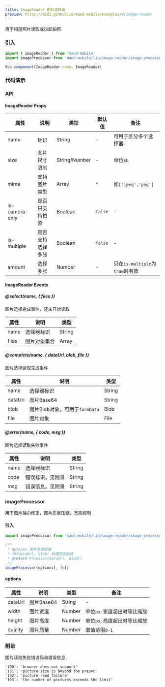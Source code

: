 ```yaml
---
title: ImageReader 图片选择器
preview: https://didi.github.io/mand-mobile/examples/#/image-reader
---
```


用于相册照片读取或拉起拍照

### 引入

```javascript
import { ImageReader } from 'mand-mobile'
import imageProcessor from 'mand-mobile/lib/image-reader/image-processor' // 图片处理插件，用法参考#imageProcessor

Vue.component(ImageReader.name, ImageReader)
```

### 代码演示
<!-- DEMO -->

### API

#### ImageReader Props
|属性 | 说明 | 类型 | 默认值 | 备注|
|----|-----|------|------|------|
|name|标识|String|-|可用于区分多个选择器|
|size|图片尺寸限制|String/Number|-|单位`kb`|
|mime|支持图片类型|Array|`*`|如`['jpeg','png']`|
|is-camera-only|是否只支持拍照|Boolean|`false`|-|
|is-multiple|是否支持选择多张|Boolean|`false`|-|
|amount|选择多张|Number|-|只在`is-multiple`为`true`时有效|

#### ImageReader Events

##### @select(name, { files })
图片选择完成事件，还未开始读取

|属性 | 说明 | 类型|
|----|-----|------|
|name|选择器标识|String|
|files|图片对象集合|Array<File>|

##### @complete(name, { dataUrl, blob, file })
图片选择读取完成事件

|属性 | 说明 | 类型|
|----|-----|------|
|name|选择器标识|String|
|dataUrl|图片Base64|String|
|blob|图片Blob对象，可用于`formData`|Blob|
|file|图片对象|File|

##### @error(name, { code, msg })
图片选择读取失败事件

|属性 | 说明 | 类型|
|----|-----|------|
|name|选择器标识|String|
|code|错误标识，见附录|String|
|msg|错误信息，见附录|String|

### imageProcessor

用于图片轴向修正，图片质量压缩，宽高控制

#### 引入

```javascript
import imageProcessor from 'mand-mobile/lib/image-reader/image-processor'

/**
 * options 图片处理配置
 * fn(dataUrl, blob) 处理完成回调
 * @return Promise({dataUrl, blob})
 */
imageProcessor(options[, fn])

```

#### options

|属性 | 说明 | 类型| 备注|
|----|-----|------|------|
|dataUrl|图片Base64|String|-|
|width|图片宽度|Number|单位`px`, 宽度超出时等比缩放|
|height|图片高度|Number|单位`px`, 高度超出时等比缩放|
|quality|图片质量|Number|取值范围`0-1`|

### 附录
图片读取失败错误码和错误信息

```
'100': 'browser does not support'
'101': 'picture size is beyond the preset'
'102': 'picture read failure'
'103': 'the number of pictures exceeds the limit'
```